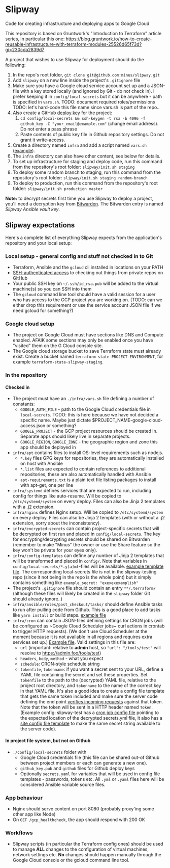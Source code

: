 # Slipway

Code for creating infrastructure and deploying apps to Google Cloud

This repository is based on Gruntwork's "Introduction to Terraform" article series, in particular this one:
https://blog.gruntwork.io/how-to-create-reusable-infrastructure-with-terraform-modules-25526d65f73d?gi=230cda2839d7

A project that wishes to use Slipway for deployment should do the following:

1. In the repo's root folder, `git clone git@github.com:minus/slipway.git`
1. Add `slipway` on a new line inside the project's `.gitignore` file
1. Make sure you have a Google cloud service account set up and a JSON-file with a key stored locally (and ignored by Git - do not check in). I prefer keeping it in `config/local-secrets` but it can be anywhere - path is specified in `vars.sh`. TODO: document required roles/permissions TODO: let's hard-code this file name since vars.sh is part of the repo..
1. Also create a GitHub [deploy key](https://developer.github.com/v3/guides/managing-deploy-keys/#deploy-keys) for the project:
    1. `cd config/local-secrets && ssh-keygen -t rsa -b 4096 -f github_key -C "your_email@example.com"` (change email address). Do not enter a pass phrase
    1. Paste contents of public key file in Github repository settings. Do not grant it write-access.
1. Create a directory named `infra` and add a script named `vars.sh` ([example](https://github.com/minus/slipway-test/blob/master/infra/vars.sh)).
1. The `infra` directory can also have other content, see below for details.
1. To set up infrastructure for staging and deploy code, run this command from the repository's root folder: `slipway/init.sh staging`
1. To deploy some random branch to staging, run this command from the repository's root folder: `slipway/init.sh staging random-branch`
1. To deploy to production, run this command from the repository's root folder: `slipway/init.sh production master`

**Note:** to decrypt secrets first time you use Slipway to deploy a project, you'll need a decryption key from [Bitwarden](https://vault.bitwarden.com/#/vault). The Bitwarden entry is named *Slipway Ansible vault key*.

## Slipway expectations

Here's a complete list of everything Slipway expects from the application's repository and your local setup:

### Local setup - general config and stuff not checked in to Git

* Terraform, Ansible and the `gcloud` cli installed in locations on your PATH
* [SSH-authenticated access](https://help.github.com/en/github/authenticating-to-github/adding-a-new-ssh-key-to-your-github-account) to checking out things from private repos on GitHub
* Your public SSH key on `~/.ssh/id_rsa.pub` will be added to the virtual machine(s) so you can SSH into them
* The `gcloud` command line tool should have a valid session for a user who has access to the GCP project you are working on. (TODO: can we either drop this requirement or use the service account JSON file if we need gcloud for something?)

### Google cloud setup
* The project on Google Cloud must have sections like DNS and Compute enabled. AFAIK some sections may only be enabled once you have "visited" them on the G Cloud console site.
* The Google cloud storage bucket to save Terraform state must already exist. Create a bucket named `terraform-state-PROJECT-ENVIRONMENT`, for example `terraform-state-slipway-staging`.

### In the repository

#### Checked in
* The project must have an `./infra/vars.sh` file defining a number of constants:
  * `GOOGLE_AUTH_FILE` - path to the Google Cloud credentials file in `local-secrets`.  TODO: this is here because we have not decided a specific name. Maybe just dictate $PROJECT_NAME-google-cloud-access.json or something?
  * `GOOGLE_PROJECT` - the GCP project resources should be created in. Separate apps should likely live in separate projects.
  * `GOOGLE_REGION`, `GOOGLE_ZONE` - the geographic region and zone this app should be deployed in
* `infra/apt` contains files to install OS-level requirements such as nodejs.
  * `*.key` files GPG keys for repositories, they are automatically installed on host with Ansible
  * `*.list` files are expected to contain references to additional repositories, these are also automatically handled with Ansible
  * `apt-requirements.txt` is a plain text file listing packages to install with apt-get, one per line
* `infra/systemd` defines services that are expected to run, including config for things like auto-resume. Will be copied to `/etc/systemd/system` on every deploy. Files can also be Jinja 2 templates with a .j2 extension.
* `infra/nginx` defines Nginx setup. Will be copied to `/etc/systemd/system` on every deploy. Files can also be Jinja 2 templates (with or without a .j2 extension, sorry about the inconsistency).
* `infra/encrypted-secrets` can contain project-specific secrets that will be decrypted on first run and placed in `config/local-secrets`. The key for encrypting/decrypting secrets should be shared on Bitwarden (remember to make "Minus" the owner or use the Share feature so the key won't be private for your eyes only).
* `infra/config-templates` can define any number of Jinja 2 templates that will be transformed and placed in `config/`. Note that variables in `config/local-secrets/*.y[a]ml`-files will be available. [example template file](https://github.com/minus/slipway-test/blob/master/infra/config-templates/demo.json.j2). The corresponding local-secrets file is not in the slipway-testing repo (since it not being in the repo is the whole point) but it simply contains something like `example_secret: "exexexexamplish"`
* The project's `.gitignore` file should contain an entry `**/.terraform/` (although these files will likely be created in the `slipway` folder Git should already ignore..)
* `infra/ansible/roles/post_checkout/tasks/` should define Ansible tasks to run after pulling code from Github. This is a good place to add tasks like `yarn install` or build steps. [example file](https://github.com/minus/slipway-test/blob/master/infra/ansible/roles/post_checkout/tasks/main.yaml)
* `infra/cron` can contain JSON-files defining settings for CRON jobs (will be configured as ~Google Cloud Scheduler jobs~ curl actions in crontab to trigger HTTP requests). (We don't use Cloud Scheduler at the moment because it is not available in all regions and requires extra services set up.) [Example file](https://github.com/minus/slipway-test/blob/master/infra/cron/test_cron_job.json). Valid settings in this file are:
  * `url` (important: relative to **admin** host, so `"url": "/tools/test"` will resolve to https://admin.foo/tools/test)
  * `headers`, `body`, `method` - what you expect
  * `schedule`: CRON-style schedule string
  * `tokenfile`, `tokenname`: if you want a secret sent to your URL, define a YAML file containing the secret and set these properties. Set `tokenfile` to the path to the (decrypted) YAML file, relative to the project root directory, and `tokenname` to the name of the correct key in that YAML file. It's also a good idea to create a config file template that gets the same token included and make sure the server code defining the end point [verifies incoming requests](https://github.com/minus/slipway-test/blob/master/server.js#L19-L22) against that token. Note that the token will be sent in a HTTP header named `Token`. (Example config: slipway-test has a [cron job config file](https://github.com/minus/slipway-test/blob/master/infra/cron/test_cron_job.json) pointing to the expected location of the decrypted secrets.yml file, it also has a [site config file template](https://github.com/minus/slipway-test/blob/master/infra/config-templates/cron_token.json.j2) to make the same secret string available to the server code).

#### In project file system, but not on Github

* `./config/local-secrets` folder with
  * Google Cloud credentials file (this file can be shared out-of Github between project members or each can generate a new one).
  * `github_key.pub` and `github` files for Github deploy keys
  * Optionally `secrets.yaml` for variables that will be used in config file templates - passwords, tokens etc. All `.yml` or `.yaml` files here will be considered Ansible variable source files.


### App behaviour

* Nginx should serve content on port 8080 (probably proxy'ing some other app like Node)
* On `GET /gcp_healthcheck`, the app should respond with 200 OK

### Workflows

* Slipway scripts (in particular the Terraform config ones) should be used to manage **ALL** changes to the configuration of virtual machines, network settings etc. **No** changes should happen manually through the Google Cloud console or the gcloud command line tool.
